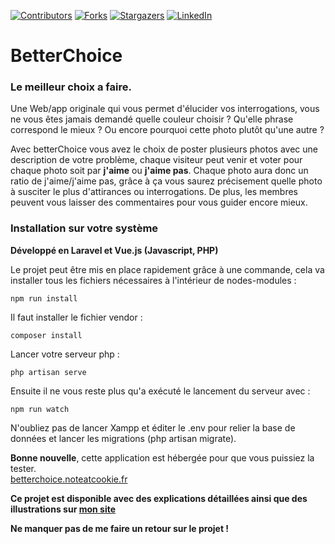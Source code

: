 
[![Contributors][contributors-shield]][contributors-url]
[![Forks][forks-shield]][forks-url]
[![Stargazers][stars-shield]][stars-url]
[![LinkedIn][linkedin-shield]][linkedin-url]

# BetterChoice

### Le meilleur choix a faire.

Une Web/app originale qui vous permet d'élucider vos interrogations, vous ne vous êtes jamais demandé quelle couleur choisir ?
Qu'elle phrase correspond le mieux ? Ou encore pourquoi cette photo plutôt qu'une autre ?

Avec betterChoice vous avez le choix de poster plusieurs photos avec une description de votre problème, chaque visiteur peut
venir et voter pour chaque photo soit par **j'aime** ou **j'aime pas**. Chaque photo aura donc un ratio de j'aime/j'aime pas,
grâce à ça vous saurez précisement quelle photo à susciter le plus d'attirances ou interrogations.
De plus, les membres peuvent vous laisser des commentaires pour vous guider encore mieux.

### Installation sur votre système
**Développé en Laravel et Vue.js (Javascript, PHP)** <br>

Le projet peut être mis en place rapidement grâce à une commande, cela va installer tous les fichiers nécessaires à l'intérieur de nodes-modules :
```
npm run install
```

Il faut installer le fichier vendor :
```
composer install
```
Lancer votre serveur php :
```
php artisan serve
```
Ensuite il ne vous reste plus qu'a exécuté le lancement du serveur avec :
```
npm run watch
```

N'oubliez pas de lancer Xampp et éditer le .env pour relier la base de données et lancer les migrations (php artisan migrate).

**Bonne nouvelle**, cette application est hébergée pour que vous puissiez la tester.<br>
[betterchoice.noteatcookie.fr](betterchoice.noteatcookie.fr)

**Ce projet est disponible avec des explications détaillées ainsi que des illustrations sur [mon site](https://www.rollet-raphael.com/project)**

**Ne manquer pas de me faire un retour sur le projet !**


<!-- MARKDOWN LINKS & IMAGES -->
<!-- https://www.markdownguide.org/basic-syntax/#reference-style-links -->
[contributors-shield]: https://img.shields.io/github/contributors/deeluxe74/RateMyJob.svg?style=for-the-badge
[contributors-url]: https://github.com/deeluxe74/RateMyJob/graphs/contributors
[forks-shield]: https://img.shields.io/github/forks/deeluxe74/RateMyJob.svg?style=for-the-badge
[forks-url]: https://github.com/deeluxe74/RateMyJob/network/members
[stars-shield]: https://img.shields.io/github/stars/deeluxe74/RateMyJob.svg?style=for-the-badge
[stars-url]: https://github.com/deeluxe74/RateMyJob/stargazers

[linkedin-shield]: https://img.shields.io/badge/-LinkedIn-black.svg?style=for-the-badge&logo=linkedin&colorB=555
[linkedin-url]: https://www.linkedin.com/in/rollet-raphael/
[product-screenshot]: images/screenshot.png

